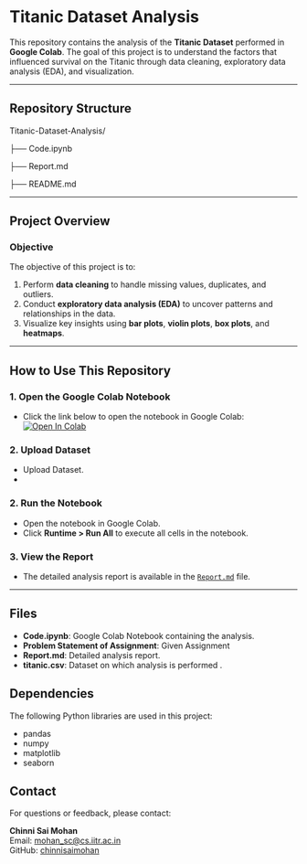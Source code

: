 # **Titanic Dataset Analysis**

This repository contains the analysis of the **Titanic Dataset** performed in **Google Colab**. The goal of this project is to understand the factors that influenced survival on the Titanic through data cleaning, exploratory data analysis (EDA), and visualization.

---

## **Repository Structure**

Titanic-Dataset-Analysis/

├── Code.ipynb 

├── Report.md

├── README.md 


---

## **Project Overview**

### **Objective**
The objective of this project is to:
1. Perform **data cleaning** to handle missing values, duplicates, and outliers.
2. Conduct **exploratory data analysis (EDA)** to uncover patterns and relationships in the data.
3. Visualize key insights using **bar plots**, **violin plots**, **box plots**, and **heatmaps**.

---

## **How to Use This Repository**

### **1. Open the Google Colab Notebook**
- Click the link below to open the notebook in Google Colab:
  [![Open In Colab](https://colab.research.google.com/assets/colab-badge.svg)](https://colab.research.google.com/drive/1JWMlJG9PpPGoNIKWFcYCrhcdhWBlUJeu#scrollTo=VtR-nLidw3ca)
### **2. Upload Dataset**
- Upload Dataset.
- 
### **2. Run the Notebook**
- Open the notebook in Google Colab.
- Click **Runtime > Run All** to execute all cells in the notebook.

### **3. View the Report**
- The detailed analysis report is available in the [`Report.md`](Report.md) file.

---

## Files

- **Code.ipynb**: Google Colab Notebook containing the analysis.
- **Problem Statement of Assignment**: Given Assignment
- **Report.md**: Detailed analysis report.
- **titanic.csv**: Dataset on which analysis is performed .


## **Dependencies**
The following Python libraries are used in this project:
- pandas
- numpy
- matplotlib
- seaborn


## **Contact**

For questions or feedback, please contact:

**Chinni Sai Mohan**  
Email: [mohan_sc@cs.iitr.ac.in](mailto:mohan_sc@cs.iitr.ac.in)  
GitHub: [chinnisaimohan](https://github.com/chinnisaimohan)
